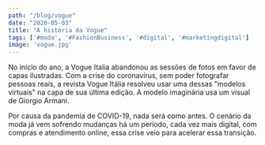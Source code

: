 ```yaml
---
path: "/blog/vogue"
date: "2020-05-03"
title: "A história da Vogue"
tags: ['#moda', '#FashionBusiness', '#digital', '#marketingdigital']
image: 'vogue.jpg'
---
```


No início do ano, a Vogue Italia abandonou as sessões de fotos em favor de capas ilustradas. Com a crise do coronavírus, sem poder fotografar pessoas reais, a revista Vogue Itália resolveu usar uma dessas "modelos virtuais" na capa de sua última edição. A modelo imaginária usa um visual de Giorgio Armani.

Por causa da pandemia de COVID-19, nada será como antes. O cenário da moda já vem sofrendo mudanças há um período, cada vez mais digital, com compras e atendimento online, essa crise veio para acelerar essa transição.
